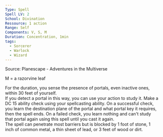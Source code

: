 ```yaml
---
Type: Spell
Spell LV: 2
School: Divination
Ressource: 1 action
Range: Self
Components: V, S, M
Duration: Concentration, 1min
tags:
  - Sorcerer
  - Warlock
  - Wizard
---
```

Source: Planescape - Adventures in the Multiverse

M = a razorvine leaf

For the duration, you sense the presence of portals, even inactive ones, within 30 feet of yourself.  
If you detect a portal in this way, you can use your action to study it. Make a DC 15 ability check using your spellcasting ability. On a successful check, you learn the destination plane of the portal and what portal key it requires, then the spell ends. On a failed check, you learn nothing and can't study that portal again using this spell until you cast it again.  
The spell can penetrate most barriers but is blocked by 1 foot of stone, 1 inch of common metal, a thin sheet of lead, or 3 feet of wood or dirt.